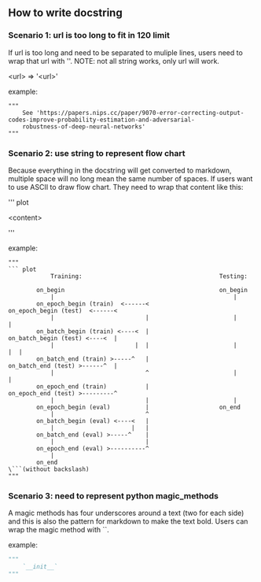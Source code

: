 ## How to write docstring

### Scenario 1: url is too long to fit in 120 limit
If url is too long and need to be separated to muliple lines, users need to wrap that url with ''. NOTE: not all string works, only url will work.

\<url\> => '\<url\>'

example:
```
"""
    See 'https://papers.nips.cc/paper/9070-error-correcting-output-codes-improve-probability-estimation-and-adversarial-
    robustness-of-deep-neural-networks'
"""
```

### Scenario 2: use string to represent flow chart
Because everything in the docstring will get converted to markdown, multiple space will no long mean the same number of spaces. If users want to use ASCII to draw flow chart. They need to wrap that content like this:

\'\'\' plot

\<content\>

\'\'\'

example:
```
"""
``` plot
            Training:                                       Testing:

        on_begin                                            on_begin
            |                                                   |
        on_epoch_begin (train)  <------<                    on_epoch_begin (test)  <------<
            |                          |                        |                         |
        on_batch_begin (train) <----<  |                    on_batch_begin (test) <----<  |
            |                       |  |                        |                      |  |
        on_batch_end (train) >-----^   |                    on_batch_end (test) >------^  |
            |                          ^                        |                         |
        on_epoch_end (train)           |                    on_epoch_end (test) >---------^
            |                          |                        |
        on_epoch_begin (eval)          |                    on_end
            |                          ^
        on_batch_begin (eval) <----<   |
            |                      |   |
        on_batch_end (eval) >-----^    |
            |                          |
        on_epoch_end (eval) >----------^
            |
        on_end
\```(without backslash)
"""
```

### Scenario 3: need to represent python magic_methods
A magic methods has four underscores around a text (two for each side) and this is also the pattern for markdown to make the text bold. Users can wrap the magic method with ``.

example:

``` python
"""
    `__init__`
"""
```